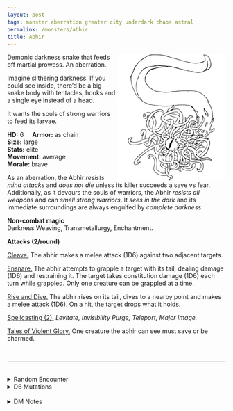 ```yaml
---
layout: post
tags: monster aberration greater city underdark chaos astral
permalink: /monsters/abhir
title: Abhir
---
```


<img align="right" width=250px src="/images/Abhir.png">

Demonic darkness snake that feeds off martial prowess. An aberration.

Imagine slithering darkness. If you could see inside, there’d be a big snake body with tentacles, hooks and a single eye instead of a head.

It wants the souls of strong warriors to feed its larvae. <br>

**HD:** 6  &nbsp; &nbsp;  **Armor:** as chain <br>
**Size:** large <br>
**Stats:** elite <br>
**Movement:** average <br>
**Morale:** brave <br>

As an aberration, the Abhir *resists mind attacks* and *does not die* unless its killer succeeds a save vs fear. Additionally, as it devours the souls of warriors, the Abhir *resists all weapons* and can *smell strong warriors*. It *sees in the dark* and its immediate surroundings are always engulfed by *complete darkness*.

**Non-combat magic** <br>
Darkness Weaving, Transmetallurgy, Enchantment.

**Attacks (2/round)**

<ins>Cleave.</ins> The abhir makes a melee attack (1D6) against two adjacent targets.

<ins>Ensnare.</ins> The abhir attempts to grapple a target with its tail, dealing damage (1D6) and restraining it. The target takes constitution damage (1D6) each turn while grappled. Only one creature can be grappled at a time.

<ins>Rise and Dive.</ins> The abhir rises on its tail, dives to a nearby point and makes a melee attack (1D6). On a hit, the target drops what it holds.

<ins>Spellcasting (2).</ins> *Levitate, Invisibility Purge, Teleport, Major Image.*

<ins>Tales of Violent Glory.</ins> One creature the abhir can see must save or be charmed.

<br>

---

<br> 

<details markdown="1">
<summary>Random Encounter</summary>

1. **Monster:** 1 abhir & 1D6 lesser aberrations.
1. **Lair:** Floating islands made of melted and fused broken weapons. <br>	&nbsp; OR <br>	**Omen:** The light dims and a voice asks: “Are you strong enough?”.
1. **Spoor:** A twisted and torn armor. The sound of a battle echoes from it as if it was still happening.
1. **Tracks:** Dissonant voices hailing some hero’s demise.
1. **Trace:** A smashed helmet is spit out of the abyss.
1. **Trace:** Ominous writings of someone looking for a hero.
</details>

<details markdown="1">
<summary>D6 Mutations</summary>

Your studies of the aberration has changed you in horrible, gruesome ways: you bear the trapped soul of a defeated warrior. It manifests as a chitinous armor on ...

1. ... your legs. 
1. ... one of your arms. 
1. ... your hand, which counts as a one-handed weapon of your choice.
1. ... your chest.
1. ... your face.
1. roll again. You know the [spell word](https://saltygoo.github.io/class/magic-user#spell-words) *Weapon* and gain one spell dice.

That specific body part is immune to fire and counts as armored. You cannot wear equipment on this body part.
</details>

<br> 

<details markdown="1">
<summary>DM Notes</summary>
The Abhir is an original DnD monster who only appeared once in [Dungeon Magazine #23](https://annarchive.com/files/Dungeon%20Magazine%20%23023.pdf). It was basically a weaker marilith clone with a darkness spell. When adapting it for my bestiary, I wanted to differentiate it from the marilith for two reasons: first, I find that monster clones cheapen both the original and the creation, and second, I always thought that the marilith looked more like a ruthless devil than a demonic embodiment of chaos. — SaltyGoo
</details>
